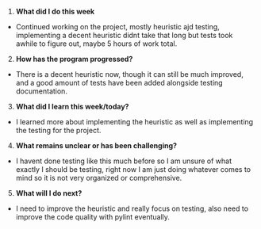 1. **What did I do this week**
- Continued working on the project, mostly heuristic ajd testing, implementing a decent heuristic didnt take that long but tests took awhile to figure out, maybe 5 hours of work total.

2. **How has the program progressed?**
- There is a decent heuristic now, though it can still be much improved, and a good amount of tests have been added alongside testing documentation.

3. **What did I learn this week/today?**
- I learned more about implementing the heuristic as well as implementing the testing for the project.

4. **What remains unclear or has been challenging?**
- I havent done testing like this much before so I am unsure of what exactly I should be testing, right now I am just doing whatever comes to mind so it is not very organized or comprehensive.

5. **What will I do next?**
- I need to improve the heuristic and really focus on testing, also need to improve the code quality with pylint eventually.